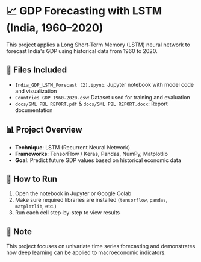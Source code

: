 # 📈 GDP Forecasting with LSTM (India, 1960–2020)

This project applies a Long Short-Term Memory (LSTM) neural network to forecast India's GDP using historical data from 1960 to 2020.

## 📂 Files Included

- `India_GDP_LSTM_Forecast (2).ipynb`: Jupyter notebook with model code and visualization
- `Countries GDP 1960-2020.csv`: Dataset used for training and evaluation
- `docs/SML PBL REPORT.pdf` & `docs/SML PBL REPORT.docx`: Report documentation

## 📊 Project Overview

- **Technique**: LSTM (Recurrent Neural Network)
- **Frameworks**: TensorFlow / Keras, Pandas, NumPy, Matplotlib
- **Goal**: Predict future GDP values based on historical economic data

## 🧪 How to Run

1. Open the notebook in Jupyter or Google Colab
2. Make sure required libraries are installed (`tensorflow`, `pandas`, `matplotlib`, etc.)
3. Run each cell step-by-step to view results

## 📌 Note

This project focuses on univariate time series forecasting and demonstrates how deep learning can be applied to macroeconomic indicators.
